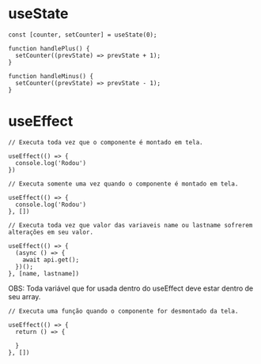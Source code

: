 # useState

```
const [counter, setCounter] = useState(0);

function handlePlus() {
  setCounter((prevState) => prevState + 1);
}

function handleMinus() {
  setCounter((prevState) => prevState - 1);
}
```

# useEffect


```
// Executa toda vez que o componente é montado em tela.

useEffect(() => {
  console.log('Rodou')
})
```

```
// Executa somente uma vez quando o componente é montado em tela.

useEffect(() => {
  console.log('Rodou')
}, [])
```

```
// Executa toda vez que valor das variaveis name ou lastname sofrerem alterações em seu valor.

useEffect(() => {
  (async () => {
    await api.get();
  })();
}, [name, lastname])
```
OBS: Toda variável que for usada dentro do useEffect deve estar dentro de seu array.

```
// Executa uma função quando o componente for desmontado da tela.

useEffect(() => {
  return () => {

  }
}, [])
```
